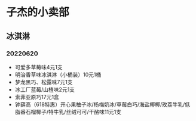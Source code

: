 # 子杰的小卖部

## 冰淇淋

### 20220620
- 可爱多草莓味4元1支
- 明治香草味冰淇淋（小桶装）10元1桶
- 梦龙黑巧、松露味7元1支
- 冰工厂蓝莓/山楂味2元1支
- 索菲亚原巧17元1盒
- 钟薛高（618特惠）开心果柚子冰/杨梅奶冰/草莓白巧/海盐椰椰/玫荔牛乳/低脂番石榴椰子/特牛乳/丝绒可可/干酪味11元1支

<!-- 

### 20220607
- 可爱多草莓味4元1支
- 明治香草味冰淇淋（小桶装）10元1桶
- 梦龙巴旦木、黑巧、松露味7元1支
- 巧乐兹3元1支
- 冰工厂蜜桃/蓝莓/山楂味2元1支
- 索菲亚原巧17元1盒
- 明治火炬牛奶/草莓味10元1个

### 20220530
- 明治香草味雪糕3元1支
- 明治芝芝西柚芝芝葡萄味雪糕3元1支
- 明治抹茶味雪糕4元1支
- 明治香草味冰淇淋（小桶装）10元1桶
- 雀巢摩爵冰棒10元1支
- 可爱多草莓味4元1支

-->
